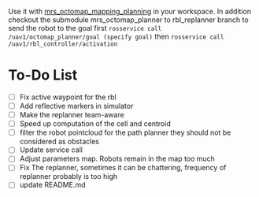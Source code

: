 Use it with
[mrs_octomap_mapping_planning](https://github.com/ctu-mrs/mrs_octomap_mapping_planning/tree/master)
in your workspace. In addition checkout the submodule mrs_octomap_planner to rbl_replanner
branch
to send the robot to the goal first `rosservice call /uav1/octomap_planner/goal (specify goal)`
then `rosservice call /uav1/rbl_controller/activation` 

# To-Do List

- [ ] Fix active waypoint for the rbl
- [ ] Add reflective markers in simulator
- [ ] Make the replanner team-aware
- [ ] Speed up computation of the cell and centroid
- [ ] filter the robot pointcloud for the path planner they should not be considered as obstacles 
- [ ] Update service call
- [ ] Adjust parameters map. Robots remain in the map too much 
- [ ] Fix The replanner, sometimes it can be chattering, frequency of replanner probably is too high
- [ ] update README.md
